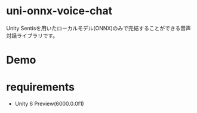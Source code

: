 # uni-onnx-voice-chat

Unity Sentisを用いたローカルモデル(ONNX)のみで完結することができる音声対話ライブラリです。

# Demo

# requirements
* Unity 6 Preview(6000.0.0f1)
